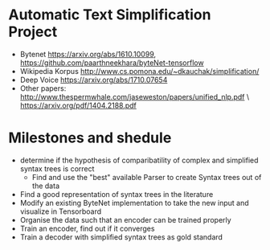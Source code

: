 # Automatic Text Simplification Project

* Bytenet https://arxiv.org/abs/1610.10099, https://github.com/paarthneekhara/byteNet-tensorflow
* Wikipedia Korpus http://www.cs.pomona.edu/~dkauchak/simplification/
* Deep Voice https://arxiv.org/abs/1710.07654
* Other papers: http://www.thespermwhale.com/jaseweston/papers/unified_nlp.pdf \\ https://arxiv.org/pdf/1404.2188.pdf

# Milestones and shedule
- determine if the hypothesis of comparibatility of complex and simplified syntax trees is correct
  - Find and use the "best" available Parser to create Syntax trees out of the data
- Find a good representation of syntax trees in the literature
- Modify an existing ByteNet implementation to take the new input and visualize in Tensorboard
- Organise the data such that an encoder can be trained properly
- Train an encoder, find out if it converges
- Train a decoder with simplified syntax trees as gold standard
